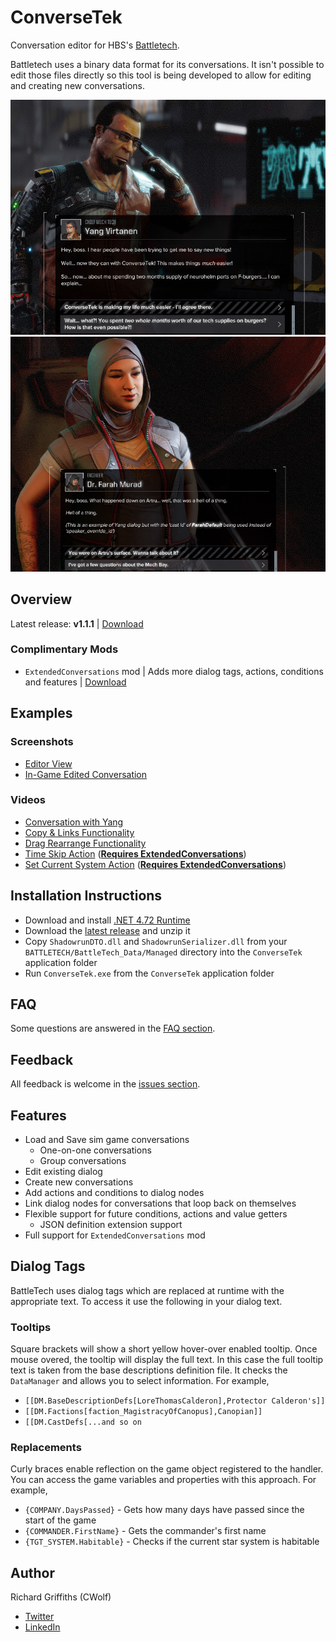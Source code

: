 # ConverseTek

Conversation editor for HBS's [Battletech](http://battletechgame.com/).

Battletech uses a binary data format for its conversations. It isn't possible to edit those files directly so this tool is being developed to allow for editing and creating new conversations.

![Example Conversation Edit](./docs/images/conversetek-example.png)
![Example Speaker Override](./docs/images/conversetek-example-speaker-override.png)

## Overview

Latest release: **v1.1.1** | [Download](https://github.com/CWolfs/ConverseTek/releases/tag/v1.1.1)

### Complimentary Mods

* `ExtendedConversations` mod | Adds more dialog tags, actions, conditions and features | [Download](https://github.com/CWolfs/ExtendedConversations/releases/)

## Examples

### Screenshots

* [Editor View](https://raw.githubusercontent.com/CWolfs/ConverseTek/develop/docs/images/1.0.0/conversetek-example.png)
* [In-Game Edited Conversation](https://raw.githubusercontent.com/CWolfs/ConverseTek/develop/docs/images/conversetek-example.png)

### Videos

* [Conversation with Yang](https://www.youtube.com/watch?v=JcjByWyr1lM)
* [Copy & Links Functionality](https://www.youtube.com/watch?v=P9sbtz019ws)
* [Drag Rearrange Functionality](https://www.youtube.com/watch?v=9Y4xSxJRO_s)
* [Time Skip Action](https://www.youtube.com/watch?v=Y7Wzd2NElTE) ([__Requires ExtendedConversations__](https://github.com/CWolfs/ExtendedConversations))
* [Set Current System Action](https://www.youtube.com/watch?v=3za9qaGPwO4) ([__Requires ExtendedConversations__](https://github.com/CWolfs/ExtendedConversations))

## Installation Instructions

* Download and install [.NET 4.72 Runtime](https://www.microsoft.com/net/download/thank-you/net472)
* Download the [latest release](https://github.com/CWolfs/ConverseTek/releases/) and unzip it
* Copy `ShadowrunDTO.dll` and `ShadowrunSerializer.dll` from your `BATTLETECH/BattleTech_Data/Managed` directory into the `ConverseTek` application folder
* Run `ConverseTek.exe` from the `ConverseTek` application folder

## FAQ

Some questions are answered in the [FAQ section](https://github.com/CWolfs/ConverseTek/blob/master/docs/faq.md).

## Feedback

All feedback is welcome in the [issues section](https://github.com/CWolfs/ConverseTek/issues).

## Features

* Load and Save sim game conversations
  * One-on-one conversations
  * Group conversations
* Edit existing dialog
* Create new conversations
* Add actions and conditions to dialog nodes
* Link dialog nodes for conversations that loop back on themselves
* Flexible support for future conditions, actions and value getters
  * JSON definition extension support
* Full support for `ExtendedConversations` mod


## Dialog Tags

BattleTech uses dialog tags which are replaced at runtime with the appropriate text. To access it use the following in your dialog text.

### Tooltips

Square brackets will show a short yellow hover-over enabled tooltip. Once mouse overed, the tooltip will display the full text. In this case the full tooltip text is taken from the base descriptions definition file. It checks the `DataManager` and allows you to select information. For example,

* `[[DM.BaseDescriptionDefs[LoreThomasCalderon],Protector Calderon's]]` 
* `[[DM.Factions[faction_MagistracyOfCanopus],Canopian]]`
* `[[DM.CastDefs[...and so on`

### Replacements

Curly braces enable reflection on the game object registered to the handler. You can access the game variables and properties with this approach. For example,

* `{COMPANY.DaysPassed}` - Gets how many days have passed since the start of the game
* `{COMMANDER.FirstName}` - Gets the commander's first name
* `{TGT_SYSTEM.Habitable}` - Checks if the current star system is habitable

## Author

Richard Griffiths (CWolf)
  * [Twitter](https://twitter.com/CWolf)
  * [LinkedIn](https://www.linkedin.com/in/richard-griffiths-436b7a19/)
